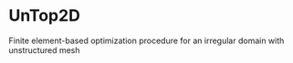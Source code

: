 # UnTop2D
Finite element-based optimization procedure for an irregular domain with unstructured mesh
